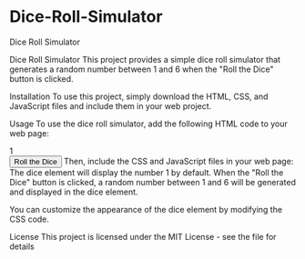 # Dice-Roll-Simulator
Dice Roll Simulator

Dice Roll Simulator
This project provides a simple dice roll simulator that generates a random number between 1 and 6 when the "Roll the Dice" button is clicked.

Installation
To use this project, simply download the HTML, CSS, and JavaScript files and include them in your web project.

Usage
To use the dice roll simulator, add the following HTML code to your web page:

<div class="dice">1</div>
<button id="roll">Roll the Dice</button>
Then, include the CSS and JavaScript files in your web page:


<link rel="stylesheet" href="dice-roll-simulator.css">
<script src="dice-roll-simulator.js"></script>
The dice element will display the number 1 by default. When the "Roll the Dice" button is clicked, a random number between 1 and 6 will be generated and displayed in the dice element.

You can customize the appearance of the dice element by modifying the CSS code.

License
This project is licensed under the MIT License - see the  file for details

